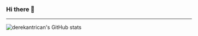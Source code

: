 ### Hi there 👋

---

![derekantrican's GitHub stats](https://github-readme-stats.vercel.app/api?username=derekantrican&count_private=true&show_icons=true&theme=dark)


<!--
**derekantrican/derekantrican** is a ✨ _special_ ✨ repository because its `README.md` (this file) appears on your GitHub profile.

Here are some ideas to get you started:

- 🔭 I’m currently working on ...
- 🌱 I’m currently learning ...
- 👯 I’m looking to collaborate on ...
- 🤔 I’m looking for help with ...
- 💬 Ask me about ...
- 📫 How to reach me: ...
- 😄 Pronouns: ...
- ⚡ Fun fact: ...
-->
